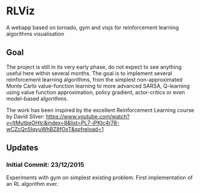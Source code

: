 # RLViz
A webapp based on tornado, gym and visjs for reinforcement learning algorithms visualisation

## Goal

The project is still in its very early phase, do not expect to see anything useful here within several months.
The goal is to implement several reinforcement learning algorithms, 
from the simplest non-approximated Monte Carlo value-function learning to more advanced SARSA, Q-learning using 
value function approximation, policy gradient, actor-critics or even model-based algorithms.

The work has been inspired by the excellent Reinforcement Learning course by David Silver: https://www.youtube.com/watch?v=ItMutbeOHtc&index=8&list=PL7-jPKtc4r78-wCZcQn5IqyuWhBZ8fOxT&spfreload=1

## Updates

### Initial Commit: 23/12/2015 

Experiments with gym on simplest existing problem. First implementation of an RL algorithm ever.
